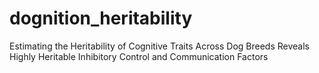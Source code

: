 # dognition_heritability
Estimating the Heritability of Cognitive Traits Across Dog Breeds Reveals Highly Heritable Inhibitory Control and Communication Factors
